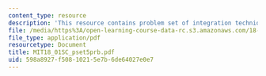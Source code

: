 ```yaml
---
content_type: resource
description: 'This resource contains problem set of integration techniques. '
file: /media/https%3A/open-learning-course-data-rc.s3.amazonaws.com/18-01sc-single-variable-calculus-fall-2010/598a8927f50810215e7b6de64027e0e7_MIT18_01SC_pset5prb.pdf
file_type: application/pdf
resourcetype: Document
title: MIT18_01SC_pset5prb.pdf
uid: 598a8927-f508-1021-5e7b-6de64027e0e7
---
```

